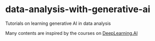 # data-analysis-with-generative-ai
Tutorials on learning generative AI in data analysis 

Many contents are inspired by the courses on [DeepLearning.AI](https://www.deeplearning.ai/)

